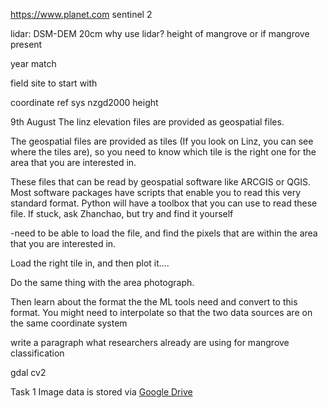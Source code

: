 https://www.planet.com
sentinel 2

lidar: DSM-DEM 20cm 
why use lidar? height of mangrove or if mangrove present

year match

field site to start with

coordinate ref sys
nzgd2000 height


9th August
The linz elevation files are provided as geospatial files.

The geospatial files are provided as tiles (If you look on Linz, you can see where the tiles are), so you need to know which tile is the right one for the area that you are interested in.


These files that can be read by geospatial software like ARCGIS or QGIS. Most software packages have scripts that enable you to read this very standard format. Python will have a toolbox that you can use to read these file. If stuck, ask Zhanchao, but try and find it yourself

-need to be able to load the file, and find the pixels that are within the area that you are interested in.

Load the right tile in, and then plot it....

Do the same thing with the area photograph.

Then learn about the format the the ML tools need and convert to this format. You might need to interpolate so that the two data sources are on the same coordinate system

write a paragraph what researchers already are using for mangrove classification

gdal cv2

Task 1 Image data is stored via [Google Drive](https://drive.google.com/drive/folders/14RzZ7dlkfxtTD5ggnABanWYEy_S7lNPw?usp=sharing)
